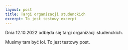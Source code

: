 ```yaml
---
layout: post
title: Targi organizacji studenckich
excerpt: To jest testowy excerpt
---
```


Dnia 12.10.2022 odbęda się targi organizacji studenckich.

Musimy tam być lol. To jest testowy post.